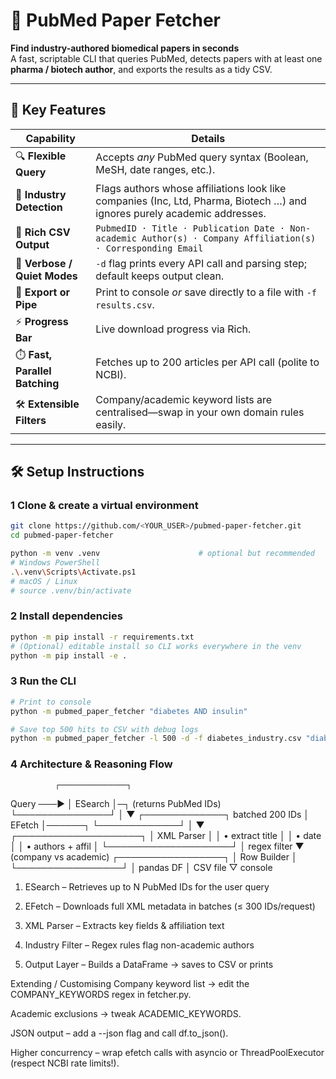 # 📰 PubMed Paper Fetcher

**Find industry-authored biomedical papers in seconds**  
A fast, scriptable CLI that queries PubMed, detects papers with at least one **pharma / biotech author**, and exports the results as a tidy CSV.

---

## 🚀  Key Features

| Capability | Details |
|------------|---------|
| 🔍 **Flexible Query** | Accepts *any* PubMed query syntax (Boolean, MeSH, date ranges, etc.). |
| 🏢 **Industry Detection** | Flags authors whose affiliations look like companies (Inc, Ltd, Pharma, Biotech …) and ignores purely academic addresses. |
| 📑 **Rich CSV Output** | `PubmedID · Title · Publication Date · Non-academic Author(s) · Company Affiliation(s) · Corresponding Email` |
| 💬 **Verbose / Quiet Modes** | `-d` flag prints every API call and parsing step; default keeps output clean. |
| 💾 **Export or Pipe** | Print to console *or* save directly to a file with `-f results.csv`. |
| ⚡ **Progress Bar** | Live download progress via Rich. |
| ⏱️ **Fast, Parallel Batching** | Fetches up to 200 articles per API call (polite to NCBI). |
| 🛠 **Extensible Filters** | Company/academic keyword lists are centralised—swap in your own domain rules easily. |

---

## 🛠  Setup Instructions

### 1  Clone & create a virtual environment

```bash
git clone https://github.com/<YOUR_USER>/pubmed-paper-fetcher.git
cd pubmed-paper-fetcher

python -m venv .venv                      # optional but recommended
# Windows PowerShell
.\.venv\Scripts\Activate.ps1
# macOS / Linux
# source .venv/bin/activate

```

### 2 Install dependencies

```bash
python -m pip install -r requirements.txt
# (Optional) editable install so CLI works everywhere in the venv
python -m pip install -e .

```
### 3 Run the CLI
```bash
# Print to console
python -m pubmed_paper_fetcher "diabetes AND insulin"

# Save top 500 hits to CSV with debug logs
python -m pubmed_paper_fetcher -l 500 -d -f diabetes_industry.csv "diabetes AND insulin"

```
### 4 Architecture & Reasoning Flow
              ┌───────────────┐
   Query ───► │   ESearch     │─┐     (returns PubMed IDs)
              └───────────────┘ │
                                ▼
                          ┌─────────────┐   batched 200 IDs
                          │   EFetch    │──────┐
                          └─────────────┘      │
                                               ▼
                                   ┌────────────────────┐
                                   │   XML  Parser      │
                                   │  • extract title   │
                                   │  • date            │
                                   │  • authors + affil │
                                   └────────────────────┘
                                               │
                         regex filter          ▼
                (company vs academic)  ┌─────────────────┐
                                        │   Row Builder   │
                                        └─────────────────┘
                                               │
                                          pandas DF
                                               │
                                     CSV file  ▽  console
                                     
1. ESearch – Retrieves up to N PubMed IDs for the user query

2. EFetch – Downloads full XML metadata in batches (≤ 300 IDs/request)

3. XML Parser – Extracts key fields & affiliation text

4. Industry Filter – Regex rules flag non-academic authors

5. Output Layer – Builds a DataFrame → saves to CSV or prints

Extending / Customising
Company keyword list → edit the COMPANY_KEYWORDS regex in fetcher.py.

Academic exclusions → tweak ACADEMIC_KEYWORDS.

JSON output – add a --json flag and call df.to_json().

Higher concurrency – wrap efetch calls with asyncio or ThreadPoolExecutor (respect NCBI rate limits!).

